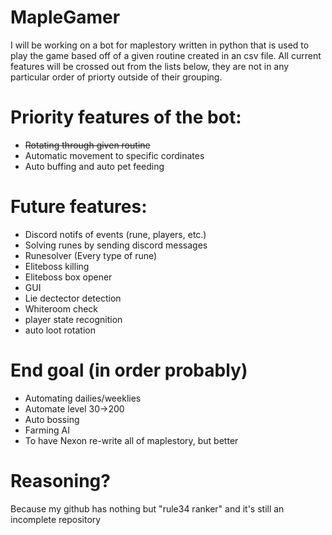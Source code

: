# MapleGamer
I will be working on a bot for maplestory written in python that is used to play the game based off of a given routine created in an csv file.
All current features will be crossed out from the lists below, they are not in any particular order of priorty outside of their grouping.

# Priority features of the bot:
- ~~Rotating through given routine~~
- Automatic movement to specific cordinates
- Auto buffing and auto pet feeding

# Future features:
- Discord notifs of events (rune, players, etc.)
- Solving runes by sending discord messages
- Runesolver (Every type of rune)
- Eliteboss killing
- Eliteboss box opener
- GUI
- Lie dectector detection
- Whiteroom check
- player state recognition
- auto loot rotation

# End goal (in order probably)
- Automating dailies/weeklies
- Automate level 30->200
- Auto bossing
- Farming AI
- To have Nexon re-write all of maplestory, but better

# Reasoning?
Because my github has nothing but "rule34 ranker" and it's still an incomplete repository
